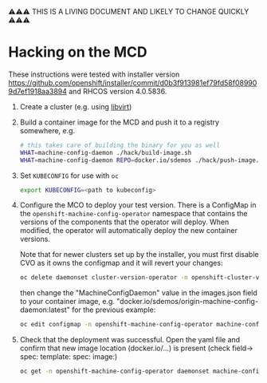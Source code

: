 ⚠⚠⚠ THIS IS A LIVING DOCUMENT AND LIKELY TO CHANGE QUICKLY ⚠⚠⚠

# Hacking on the MCD

These instructions were tested with installer version https://github.com/openshift/installer/commit/d0b3f913981ef79fd58f089909d7ef1918aa3894 and RHCOS version 4.0.5836.

1. Create a cluster (e.g. using [libvirt](https://github.com/openshift/installer/blob/d0b3f913981ef79fd58f089909d7ef1918aa3894/Documentation/dev/libvirt-howto.md))

2. Build a container image for the MCD and push it to a registry somewhere, e.g.

   ```sh
   # this takes care of building the binary for you as well
   WHAT=machine-config-daemon ./hack/build-image.sh
   WHAT=machine-config-daemon REPO=docker.io/sdemos ./hack/push-image.sh
   ```

3. Set `KUBECONFIG` for use with `oc` 

   ```sh
   export KUBECONFIG=<path to kubeconfig>
   ```

4. Configure the MCO to deploy your test version. There is a ConfigMap in the
   `openshift-machine-config-operator` namespace that contains the versions of
   the components that the operator will deploy. When modified, the operator
   will automatically deploy the new container versions.

   Note that for newer clusters set up by the installer, you must first disable
   CVO as it owns the configmap and it will revert your changes:

   ```sh
   oc delete daemonset cluster-version-operator -n openshift-cluster-version
   ```

   then change the "MachineConfigDaemon" value in the images.json field to your container image, e.g. "docker.io/sdemos/origin-machine-config-daemon:latest" for the previous example:

   ```sh
   oc edit configmap -n openshift-machine-config-operator machine-config-operator-images
   ```

5. Check that the deployment was successful. Open the yaml file and confirm that new image location (docker.io/...)
   is present (check field-> spec: template: spec: image:)
 
   ```sh
   oc get -n openshift-machine-config-operator daemonset machine-config-daemon -o yaml
   ```